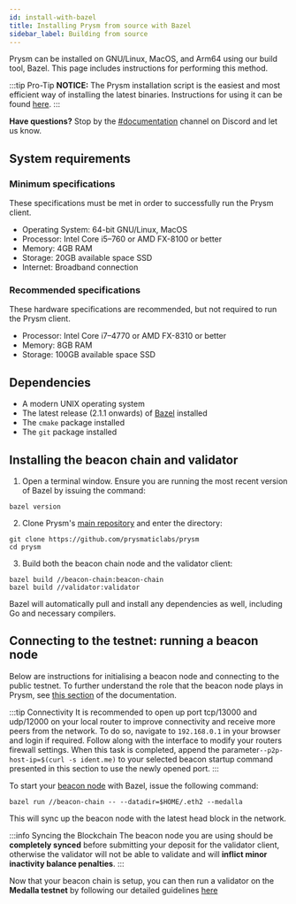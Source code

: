 ```yaml
---
id: install-with-bazel
title: Installing Prysm from source with Bazel
sidebar_label: Building from source
---
```


Prysm can be installed on GNU/Linux, MacOS, and Arm64 using our build tool, Bazel. This page includes instructions for performing this method.

:::tip Pro-Tip
**NOTICE:** The Prysm installation script is the easiest and most efficient way of installing the latest binaries. Instructions for using it can be found [here](/docs/install/linux).
:::

**Have questions?** Stop by the [#documentation](https://discord.gg/QQZMCgU) channel on Discord and let us know.

## System requirements

### Minimum specifications

These specifications must be met in order to successfully run the Prysm client.

* Operating System: 64-bit GNU/Linux, MacOS
* Processor: Intel Core i5–760 or AMD FX-8100 or better
* Memory: 4GB RAM
* Storage: 20GB available space SSD
* Internet: Broadband connection

### Recommended specifications

These hardware specifications are recommended, but not required to run the Prysm client.

* Processor: Intel Core i7–4770 or AMD FX-8310 or better
* Memory: 8GB RAM
* Storage: 100GB available space SSD

## Dependencies

* A modern UNIX operating system
* The latest release (2.1.1 onwards) of [Bazel](https://docs.bazel.build/versions/master/install.html) installed
* The `cmake` package installed
* The `git` package installed

## Installing the beacon chain and validator

1. Open a terminal window. Ensure you are running the most recent version of Bazel by issuing the command:

```text
bazel version
```

2. Clone Prysm's [main repository](https://github.com/prysmaticlabs/prysm) and enter the directory:

```text
git clone https://github.com/prysmaticlabs/prysm
cd prysm
```

3. Build both the beacon chain node and the validator client:

```text
bazel build //beacon-chain:beacon-chain
bazel build //validator:validator
```

Bazel will automatically pull and install any dependencies as well, including Go and necessary compilers.

## Connecting to the testnet: running a beacon node

Below are instructions for initialising a beacon node and connecting to the public testnet. To further understand the role that the beacon node plays in Prysm, see [this section](/docs/how-prysm-works/architecture-overview) of the documentation.

:::tip Connectivity
It is recommended to open up port tcp/13000 and udp/12000 on your local router to improve connectivity and receive more peers from the network. To do so, navigate to `192.168.0.1` in your browser and login if required. Follow along with the interface to modify your routers firewall settings. When this task is completed, append the parameter`--p2p-host-ip=$(curl -s ident.me)` to your selected beacon startup command presented in this section to use the newly opened port.
:::

To start your [beacon node](/docs/how-prysm-works/beacon-node) with Bazel, issue the following command:

```text
bazel run //beacon-chain -- --datadir=$HOME/.eth2 --medalla
```

This will sync up the beacon node with the latest head block in the network.

:::info Syncing the Blockchain
The beacon node you are using should be **completely synced** before submitting your deposit for the validator client, otherwise the validator will not be able to validate and will **inflict minor inactivity balance penalties**.
:::

Now that your beacon chain is setup, you can then run a validator on the **Medalla testnet** by following our detailed guidelines [here](/docs/install/medalla-testnet)